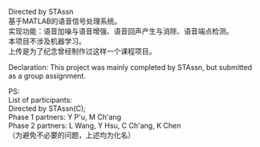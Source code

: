 Directed by STAssn                
基于MATLAB的语音信号处理系统。           
实现功能：语音加噪与语音增强、语音回声产生与消除、语音端点检测。                
本项目不涉及机器学习。              
上传是为了纪念曾经制作过这样一个课程项目。

Declaration: This project was mainly completed by STAssn, but submitted as a group assignment.     

        
PS:         
List of participants:        
Directed by STAssn(C);        
Phase 1 partners: Y P'u, M Ch'ang        
Phase 2 partners: L Wang, Y Hsu, C Ch'ang, K Chen          
（为避免不必要的问题，上述均为化名）